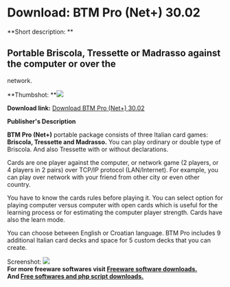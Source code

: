 # Download: BTM Pro (Net+) 30.02

**Short description: **

## Portable Briscola, Tressette or Madrasso against the computer or over the
network.

  
**Thumbshot: **![](http://www.freewarefiles.com/screenshot/btmpronet_md.jpg)   
  
**Download link:** [Download BTM Pro (Net+) 30.02](http://freesoftwares.boysofts.com/BTM-Pro-Net_program_18777.html)  
  

**Publisher's Description**  
  

**BTM Pro (Net+)** portable package consists of three Italian card games: **Briscola, Tressette and Madrasso.** You can play ordinary or double type of Briscola. And also Tressette with or without declarations. 

Cards are one player against the computer, or network game (2 players, or 4
players in 2 pairs) over TCP/IP protocol (LAN/Internet). For example, you can
play over network with your friend from other city or even other country.

You have to know the cards rules before playing it. You can select option for
playing computer versus computer with open cards which is useful for the
learning process or for estimating the computer player strength. Cards have
also the learn mode.

You can choose between English or Croatian language. BTM Pro includes 9
additional Italian card decks and space for 5 custom decks that you can
create.

  
  
Screenshot: ![](http://www.freewarefiles.com/screenshot/btmpronet.jpg)  
**For more freeware softwares visit [Freeware software downloads.](http://freesoftwares.boysofts.com/)**   
**And [Free softwares and php script downloads.](http://www.boysofts.com/)**

